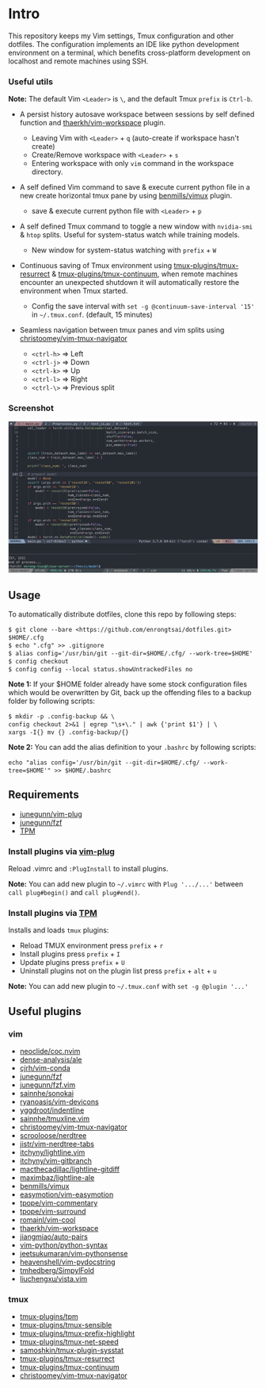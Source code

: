 # Intro
This repository keeps my Vim settings, Tmux configuration and other dotfiles.
The configuration implements an IDE like python development environment on a terminal, which benefits cross-platform development on localhost and remote machines using SSH. 

### Useful utils
**Note:**
The default Vim `<Leader>` is `\`, and the default Tmux `prefix` is `Ctrl-b`.

- A persist history autosave workspace between sessions by self defined function and [thaerkh/vim-workspace](https://github.com/thaerkh/vim-workspace) plugin.

  - Leaving Vim with `<Leader>` + `q` (auto-create if workspace hasn't create)
  - Create/Remove workspace with `<Leader>` + `s`
  - Entering workspace with only `vim` command in the workspace directory.

- A self defined Vim command to save & execute current python file in a new create horizontal tmux pane by using [benmills/vimux](https://github.com/benmills/vimux) plugin.
  - save & execute current python file with `<Leader>` + `p`

- A self defined Tmux command to toggle a new window with `nvidia-smi` & `htop` splits. Useful for system-status watch while training models.
    - New window for system-status watching with `prefix` + `W`
- Continuous saving of Tmux environment using [tmux-plugins/tmux-resurrect](https://github.com/tmux-plugins/tmux-resurrect) & [tmux-plugins/tmux-continuum](https://github.com/tmux-plugins/tmux-continuum), when remote machines encounter an unexpected shutdown it will automatically restore the environment when Tmux started.
  - Config the save interval with `set -g @continuum-save-interval '15'` in `~/.tmux.conf`. (default, 15 minutes)

- Seamless navigation between tmux panes and vim splits using [christoomey/vim-tmux-navigator](https://github.com/christoomey/vim-tmux-navigator)
  - `<ctrl-h>` => Left
  - `<ctrl-j>` => Down
  - `<ctrl-k>` => Up
  - `<ctrl-l>` => Right
  - `<ctrl-\>` => Previous split

### Screenshot
<p align="center">
  <img src="assets/screenshot.png" width="700"/>
</p>

## Usage
To automatically distribute dotfiles, clone this repo by following steps:
```
$ git clone --bare <https://github.com/enrongtsai/dotfiles.git> $HOME/.cfg
$ echo ".cfg" >> .gitignore
$ alias config='/usr/bin/git --git-dir=$HOME/.cfg/ --work-tree=$HOME'
$ config checkout
$ config config --local status.showUntrackedFiles no
```

**Note 1:**
If your $HOME folder already have some stock configuration files which would be overwritten by Git, back up the offending files to a backup folder by following scripts:
```
$ mkdir -p .config-backup && \
config checkout 2>&1 | egrep "\s+\." | awk {'print $1'} | \
xargs -I{} mv {} .config-backup/{}
```

**Note 2:**
You can add the alias definition to your `.bashrc` by following scripts:
```
echo "alias config='/usr/bin/git --git-dir=$HOME/.cfg/ --work-tree=$HOME'" >> $HOME/.bashrc
```

## Requirements

- [junegunn/vim-plug](https://github.com/junegunn/vim-plug)
- [junegunn/fzf](https://github.com/junegunn/fzf/)
- [TPM](https://github.com/tmux-plugins/tpm/)

### Install plugins via [vim-plug](https://github.com/junegunn/vim-plug)

Reload .vimrc and `:PlugInstall` to install plugins.

**Note:**
You can add new plugin to `~/.vimrc` with `Plug '.../...'` between `call plug#begin()` and `call plug#end()`.

### Install plugins via [TPM](https://github.com/tmux-plugins/tpm/)

Installs and loads `tmux` plugins:
- Reload TMUX environment press `prefix` + `r`
- Install plugins press `prefix` + `I`
- Update plugins press `prefix` + `U`
- Uninstall plugins not on the plugin list press `prefix` + `alt` + `u`

**Note:**
You can add new plugin to `~/.tmux.conf` with `set -g @plugin '...'`

## Useful plugins
### vim
* [neoclide/coc.nvim](https://github.com/neoclide/coc.nvim)
* [dense-analysis/ale](https://github.com/dense-analysis/ale)
* [cjrh/vim-conda](https://github.com/cjrh/vim-conda)
* [junegunn/fzf](https://github.com/junegunn/fzf)
* [junegunn/fzf.vim](https://github.com/junegunn/fzf.vim)
* [sainnhe/sonokai](https://github.com/sainnhe/sonokai)
* [ryanoasis/vim-devicons](https://github.com/ryanoasis/vim-devicons)
* [yggdroot/indentline](https://github.com/yggdroot/indentline)
* [sainnhe/tmuxline.vim](https://github.com/sainnhe/tmuxline.vim)
* [christoomey/vim-tmux-navigator](https://github.com/christoomey/vim-tmux-navigator)
* [scrooloose/nerdtree](https://github.com/scrooloose/nerdtree)
* [jistr/vim-nerdtree-tabs](https://github.com/jistr/vim-nerdtree-tabs)
* [itchyny/lightline.vim](https://github.com/itchyny/lightline.vim)
* [itchyny/vim-gitbranch](https://github.com/itchyny/vim-gitbranch)
* [macthecadillac/lightline-gitdiff](https://github.com/macthecadillac/lightline-gitdiff)
* [maximbaz/lightline-ale](https://github.com/maximbaz/lightline-ale)
* [benmills/vimux](https://github.com/benmills/vimux)
* [easymotion/vim-easymotion](https://github.com/easymotion/vim-easymotion)
* [tpope/vim-commentary](https://github.com/tpope/vim-commentary)
* [tpope/vim-surround](https://github.com/tpope/vim-surround)
* [romainl/vim-cool](https://github.com/romainl/vim-cool)
* [thaerkh/vim-workspace](https://github.com/thaerkh/vim-workspace)
* [jiangmiao/auto-pairs](https://github.com/jiangmiao/auto-pairs)
* [vim-python/python-syntax](https://github.com/vim-python/python-syntax)
* [jeetsukumaran/vim-pythonsense](https://github.com/jeetsukumaran/vim-pythonsense)
* [heavenshell/vim-pydocstring](https://github.com/heavenshell/vim-pydocstring)
* [tmhedberg/SimpylFold](https://github.com/tmhedberg/SimpylFold)
* [liuchengxu/vista.vim](https://github.com/liuchengxu/vista.vim)
### tmux
* [tmux-plugins/tpm](https://github.com/tmux-plugins/tpm)
* [tmux-plugins/tmux-sensible](https://github.com/tmux-plugins/tmux-sensible)
* [tmux-plugins/tmux-prefix-highlight](https://github.com/tmux-plugins/tmux-prefix-highlight)
* [tmux-plugins/tmux-net-speed](https://github.com/tmux-plugins/tmux-net-speed)
* [samoshkin/tmux-plugin-sysstat](https://github.com/samoshkin/tmux-plugin-sysstat)
* [tmux-plugins/tmux-resurrect](https://github.com/tmux-plugins/tmux-resurrect)
* [tmux-plugins/tmux-continuum](https://github.com/tmux-plugins/tmux-continuum)
* [christoomey/vim-tmux-navigator](https://github.com/christoomey/vim-tmux-navigator)

